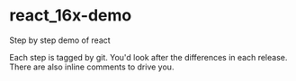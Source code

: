 # react_16x-demo
Step by step demo of react

Each step is tagged by git.
You'd look after the differences in each release.
There are also inline comments to drive you.
